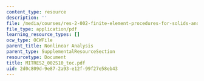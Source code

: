 ```yaml
---
content_type: resource
description: ''
file: /media/courses/res-2-002-finite-element-procedures-for-solids-and-structures-spring-2010/2d0c809d9e872a93e12f99f27e58eb43_MITRES2_002S10_toc.pdf
file_type: application/pdf
learning_resource_types: []
ocw_type: OCWFile
parent_title: Nonlinear Analysis
parent_type: SupplementalResourceSection
resourcetype: Document
title: MITRES2_002S10_toc.pdf
uid: 2d0c809d-9e87-2a93-e12f-99f27e58eb43
---
```

